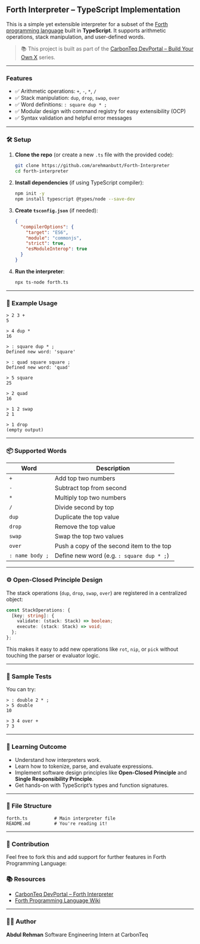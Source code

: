 ## Forth Interpreter – TypeScript Implementation

This is a simple yet extensible interpreter for a subset of the [Forth programming language](https://en.wikipedia.org/wiki/Forth_%28programming_language%29) built in **TypeScript**. It supports arithmetic operations, stack manipulation, and user-defined words.

> 📚 This project is built as part of the [CarbonTeq DevPortal – Build Your Own X](https://dev-portal.carbonteq.com/build-your-own-x/general/forth_interpreter) series.

---

### Features

- ✅ Arithmetic operations: `+`, `-`, `*`, `/`
- ✅ Stack manipulation: `dup`, `drop`, `swap`, `over`
- ✅ Word definitions: `: square dup * ;`
- ✅ Modular design with command registry for easy extensibility (OCP)
- ✅ Syntax validation and helpful error messages

---

### 🛠️ Setup

1. **Clone the repo** (or create a new `.ts` file with the provided code):

   ```bash
   git clone https://github.com/arehmanbutt/Forth-Interpreter
   cd forth-interpreter
   ```

2. **Install dependencies** (if using TypeScript compiler):

   ```bash
   npm init -y
   npm install typescript @types/node --save-dev
   ```

3. **Create `tsconfig.json`** (if needed):

   ```json
   {
     "compilerOptions": {
       "target": "ES6",
       "module": "commonjs",
       "strict": true,
       "esModuleInterop": true
     }
   }
   ```

4. **Run the interpreter**:

   ```bash
   npx ts-node forth.ts
   ```

---

### 🚀 Example Usage

```forth
> 2 3 +
5

> 4 dup *
16

> : square dup * ;
Defined new word: 'square'

> : quad square square ;
Defined new word: 'quad'

> 5 square
25

> 2 quad
16

> 1 2 swap
2 1

> 1 drop
(empty output)
```

---

### 📦 Supported Words

| Word            | Description                               |
| --------------- | ----------------------------------------- |
| `+`             | Add top two numbers                       |
| `-`             | Subtract top from second                  |
| `*`             | Multiply top two numbers                  |
| `/`             | Divide second by top                      |
| `dup`           | Duplicate the top value                   |
| `drop`          | Remove the top value                      |
| `swap`          | Swap the top two values                   |
| `over`          | Push a copy of the second item to the top |
| `: name body ;` | Define new word (e.g. `: square dup * ;`) |

---

### ⚙️ Open-Closed Principle Design

The stack operations (`dup`, `drop`, `swap`, `over`) are registered in a centralized object:

```ts
const StackOperations: {
  [key: string]: {
    validate: (stack: Stack) => boolean;
    execute: (stack: Stack) => void;
  };
};
```

This makes it easy to add new operations like `rot`, `nip`, or `pick` without touching the parser or evaluator logic.

---

### 🧪 Sample Tests

You can try:

```forth
> : double 2 * ;
> 5 double
10

> 3 4 over +
7 3
```

---

### 🧠 Learning Outcome

- Understand how interpreters work.
- Learn how to tokenize, parse, and evaluate expressions.
- Implement software design principles like **Open-Closed Principle** and **Single Responsibility Principle**.
- Get hands-on with TypeScript’s types and function signatures.

---

### 📁 File Structure

```
forth.ts          # Main interpreter file
README.md         # You're reading it!
```

---

### 🤝 Contribution

Feel free to fork this and add support for further features in Forth Programming Language:

### 📚 Resources

- [CarbonTeq DevPortal – Forth Interpreter](http://dev-portal.carbonteq.com/build-your-own-x/general/forth_interpreter)
- [Forth Programming Language Wiki](https://en.wikipedia.org/wiki/Forth_%28programming_language%29)

---

### 🧑‍💻 Author

**Abdul Rehman**
Software Engineering Intern at CarbonTeq
